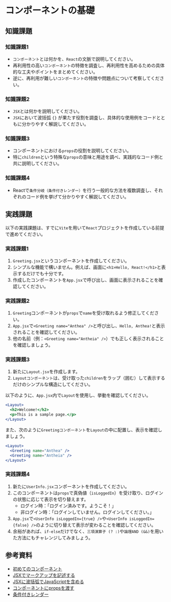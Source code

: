 # コンポーネントの基礎

## 知識課題

### 知識課題1

- `コンポーネント`とは何かを、`React`の文脈で説明してください。
- 再利用性の高い`コンポーネント`の特徴を調査し、再利用性を高めるための具体的な工夫やポイントをまとめてください。
- 逆に、再利用が難しい`コンポーネント`の特徴や問題点について考察してください。

### 知識課題2

- `JSX`とは何かを説明してください。
- `JSX`において波括弧 `{}` が果たす役割を調査し、具体的な使用例をコードとともに分かりやすく解説してください。

### 知識課題3

- コンポーネントにおける`props`の役割を説明してください。
- 特に`children`という特殊な`props`の意味と用途を調べ、実践的なコード例と共に説明してください。

### 知識課題4

- Reactで`条件分岐（条件付きレンダー）`を行う一般的な方法を複数調査し、それぞれのコード例を挙げて分かりやすく解説してください。

## 実践課題

以下の実践課題は、すでに`Vite`を用いて`React`プロジェクトを作成している前提で進めてください。

### 実践課題1

1. `Greeting.jsx`というコンポーネントを作成してください。
2. シンプルな機能で構いません。例えば、画面に`<h1>Hello, React!</h1>`と表示するだけでも十分です。
3. 作成したコンポーネントを`App.jsx`で呼び出し、画面に表示されることを確認してください。

### 実践課題2

1. `Greeting`コンポーネントが`props`で`name`を受け取れるよう修正してください。
2. `App.jsx`で`<Greeting name="Anthea" />`と呼び出し、`Hello, Anthea!`と表示されることを確認してください。
3. 他の名前（例：`<Greeting name="Antheia" />`）でも正しく表示されることを確認しましょう。

### 実践課題3

1. 新たに`Layout.jsx`を作成します。
2. `Layoutコンポーネント`は、受け取った`children`をラップ（囲む）して表示するだけのシンプルな構造にしてください。

以下のように、`App.jsx`内で`Layout`を使用し、挙動を確認してください。

``` jsx
<Layout>
  <h2>Welcome!</h2>
  <p>This is a sample page.</p>
</Layout>
```

また、次のように`Greetingコンポーネント`を`Layout`の中に配置し、表示を確認しましょう。

``` jsx
<Layout>
  <Greeting name="Anthea" />
  <Greeting name="Antheia" />
</Layout>
```

### 実践課題4

1. 新たに`UserInfo.jsx`コンポーネントを作成してください。
2. このコンポーネントは`props`で真偽値（`isLoggedIn`）を受け取り、ログインの状態に応じて表示を切り替えます。
   - ログイン時：「ログイン済みです。ようこそ！」
   - 非ログイン時：「ログインしていません。ログインしてください。」
3. `App.jsx`で`<UserInfo isLoggedIn={true} />`や`<UserInfo isLoggedIn={false} />`のように切り替えて表示が変わることを確認してください。
4. 余裕があれば、`if-else`だけでなく、`三項演算子 (? :)`や`論理AND (&&)`を用いた方法にもチャレンジしてみましょう。

## 参考資料

- [初めてのコンポーネント](https://ja.react.dev/learn/your-first-component)
- [JSXでマークアップを記述する](https://ja.react.dev/learn/writing-markup-with-jsx)
- [JSXに波括弧でJavaScriptを含める](https://ja.react.dev/learn/javascript-in-jsx-with-curly-braces)
- [コンポーネントにpropsを渡す](https://ja.react.dev/learn/passing-props-to-a-component)
- [条件付きレンダー](https://ja.react.dev/learn/conditional-rendering)